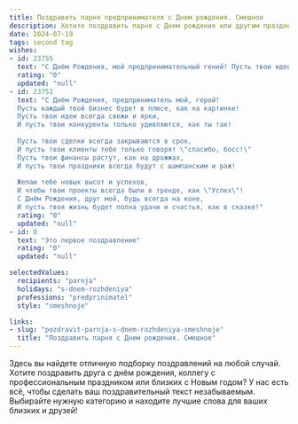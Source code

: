 ```yaml
---
title: Поздравить парня предпринимателя c Днем рождения. Смешное
description: Хотите поздравить парня c Днем рождения или другим праздником? Наш ИИ создаст незабываемое поздравление, а вы обязательно выделитесь среди других.  
date: 2024-07-19
tags: second tag
wishes:
- id: 23755
  text: "С Днём Рождения, мой предпринимательный гений! Пусть твои идеи будут как твои возрастные цифры – крутыми и стремительно растущими! Пусть каждый твой бизнес-план будет успешнее предыдущего, а конкуренты будут только размышлять, как так могло случиться, что они не успели на твой хайп. Желаю, чтобы твои сделки закрывались легко, как твои дверки на новеньком Мерседесе. И помни, что в твоём возрасте Эйнштейн только пытался понять, как сделать так, чтобы его носки сами находили путь к стиральной машине. Так что ты уже в хорошей компании! Счастья, здоровья и успехов в делах!"
  rating: "0"
  updated: "null"
- id: 23752
  text: "С Днём Рождения, предприниматель мой, герой!
  Пусть каждый твой бизнес будет в плюсе, как на картинке!
  Пусть твои идеи всегда свежи и ярки,
  И пусть твои конкуренты только удивляются, как ты так!
  
  Пусть твои сделки всегда закрываются в срок,
  И пусть твои клиенты тебе только говорят \"спасибо, босс!\"
  Пусть твои финансы растут, как на дрожжах,
  И пусть твои праздники всегда будут с шампанским и раж!
  
  Желаю тебе новых высот и успехов,
  И чтобы твои проекты всегда были в тренде, как \"Успех\"!
  С Днём Рождения, друг мой, будь всегда на коне,
  И пусть твоя жизнь будет полна удачи и счастья, как в сказке!"
  rating: "0"
  updated: "null"
- id: 0
  text: "Это первое поздравление"
  rating: "0"
  updated: "null"

selectedValues:
  recipients: "parnja"
  holidays: "s-dnem-rozhdeniya"
  professions: "predprinimatel"
  style: "smeshnoje"

links:
- slug: "pozdravit-parnja-s-dnem-rozhdeniya-smeshnoje"
  title: "Поздравить парня c Днем рождения. Смешное"
---
```


Здесь вы найдете отличную подборку поздравлений на любой случай. 
Хотите поздравить друга с днём рождения, коллегу с профессиональным праздником или близких с Новым годом? У нас есть всё, чтобы сделать ваш поздравительный текст незабываемым. Выбирайте нужную категорию и находите лучшие слова для ваших близких и друзей!
